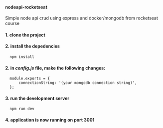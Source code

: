 #### nodeapi-rocketseat
Simple node api crud using express and docker/mongodb from rocketseat course
 
#### 1. clone the project

#### 2. install the depedencies

```
  npm install
```
 
#### 2. in _config.js_ file, make the following changes:

```
  module.exports = {
	  connectionString: '(your mongodb connection string)',
  };
``` 

#### 3. run the development server

```
  npm run dev
```

#### 4. application is now running on port 3001
